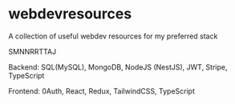 # webdevresources
A collection of useful webdev resources for my preferred stack

SMNNRRTTAJ

Backend: SQL(MySQL), MongoDB, NodeJS (NestJS), JWT, Stripe, TypeScript

Frontend: 0Auth, React, Redux, TailwindCSS, TypeScript
